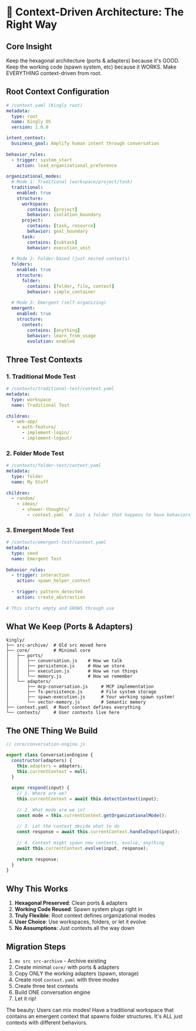 # 🎯 Context-Driven Architecture: The Right Way

## Core Insight
Keep the hexagonal architecture (ports & adapters) because it's GOOD.
Keep the working code (spawn system, etc) because it WORKS.
Make EVERYTHING context-driven from root.

## Root Context Configuration

```yaml
# /context.yaml (Kingly root)
metadata:
  type: root
  name: Kingly OS
  version: 1.0.0

intent_context:
  business_goal: Amplify human intent through conversation
  
behavior_rules:
  - trigger: system_start
    action: load_organizational_preference
    
organizational_modes:
  # Mode 1: Traditional (workspace/project/task)
  traditional:
    enabled: true
    structure:
      workspace:
        contains: [project]
        behavior: isolation_boundary
      project:
        contains: [task, resource]
        behavior: goal_boundary
      task:
        contains: [subtask]
        behavior: execution_unit
        
  # Mode 2: Folder-based (just nested contexts)
  folders:
    enabled: true
    structure:
      folder:
        contains: [folder, file, context]
        behavior: simple_container
        
  # Mode 3: Emergent (self-organizing)
  emergent:
    enabled: true
    structure:
      context:
        contains: [anything]
        behavior: learn_from_usage
        evolution: enabled
```

## Three Test Contexts

### 1. Traditional Mode Test
```yaml
# /contexts/traditional-test/context.yaml
metadata:
  type: workspace
  name: Traditional Test
  
children:
  - web-app/
    - auth-feature/
      - implement-login/
      - implement-logout/
```

### 2. Folder Mode Test  
```yaml
# /contexts/folder-test/context.yaml
metadata:
  type: folder
  name: My Stuff
  
children:
  - random/
    - ideas/
      - shower-thoughts/
        - context.yaml  # Just a folder that happens to have behaviors
```

### 3. Emergent Mode Test
```yaml
# /contexts/emergent-test/context.yaml
metadata:
  type: seed
  name: Emergent Test
  
behavior_rules:
  - trigger: interaction
    action: spawn_helper_context
    
  - trigger: pattern_detected
    action: create_abstraction
    
# This starts empty and GROWS through use
```

## What We Keep (Ports & Adapters)

```
kingly/
├── src-archive/  # Old src moved here
├── core/         # Minimal core
│   ├── ports/
│   │   ├── conversation.js    # How we talk
│   │   ├── persistence.js     # How we store
│   │   ├── execution.js       # How we run things
│   │   └── memory.js          # How we remember
│   └── adapters/
│       ├── mcp-conversation.js     # MCP implementation
│       ├── fs-persistence.js       # File system storage
│       ├── spawn-execution.js      # Your working spawn system!
│       └── vector-memory.js        # Semantic memory
├── context.yaml  # Root context defines everything
└── contexts/     # User contexts live here
```

## The ONE Thing We Build

```javascript
// core/conversation-engine.js

export class ConversationEngine {
  constructor(adapters) {
    this.adapters = adapters;
    this.currentContext = null;
  }
  
  async respond(input) {
    // 1. Where are we?
    this.currentContext = await this.detectContext(input);
    
    // 2. What mode are we in?
    const mode = this.currentContext.getOrganizationalMode();
    
    // 3. Let the context decide what to do
    const response = await this.currentContext.handleInput(input);
    
    // 4. Context might spawn new contexts, evolve, anything
    await this.currentContext.evolve(input, response);
    
    return response;
  }
}
```

## Why This Works

1. **Hexagonal Preserved**: Clean ports & adapters
2. **Working Code Reused**: Spawn system plugs right in
3. **Truly Flexible**: Root context defines organizational modes
4. **User Choice**: Use workspaces, folders, or let it evolve
5. **No Assumptions**: Just contexts all the way down

## Migration Steps

1. `mv src src-archive` - Archive existing
2. Create minimal `core/` with ports & adapters
3. Copy ONLY the working adapters (spawn, storage)
4. Create root `context.yaml` with three modes
5. Create three test contexts
6. Build ONE conversation engine
7. Let it rip!

The beauty: Users can mix modes! Have a traditional workspace that contains an emergent context that spawns folder structures. It's ALL just contexts with different behaviors.